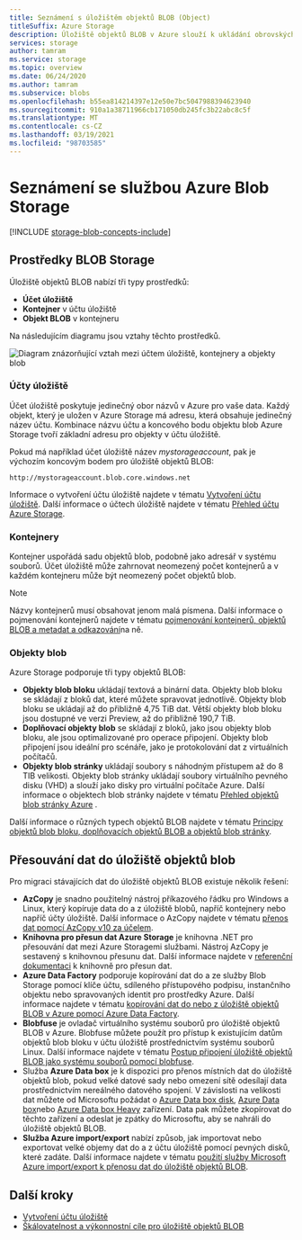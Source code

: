 ```yaml
---
title: Seznámení s úložištěm objektů BLOB (Object)
titleSuffix: Azure Storage
description: Úložiště objektů BLOB v Azure slouží k ukládání obrovských objemů nestrukturovaných dat objektů, jako jsou textová nebo binární data. Služba Azure Blob Storage je vysoce škálovatelná a dostupná.
services: storage
author: tamram
ms.service: storage
ms.topic: overview
ms.date: 06/24/2020
ms.author: tamram
ms.subservice: blobs
ms.openlocfilehash: b55ea814214397e12e50e7bc5047988394623940
ms.sourcegitcommit: 910a1a38711966cb171050db245fc3b22abc8c5f
ms.translationtype: MT
ms.contentlocale: cs-CZ
ms.lasthandoff: 03/19/2021
ms.locfileid: "98703585"
---
```

# <a name="introduction-to-azure-blob-storage"></a>Seznámení se službou Azure Blob Storage

[!INCLUDE [storage-blob-concepts-include](../../../includes/storage-blob-concepts-include.md)]

## <a name="blob-storage-resources"></a>Prostředky BLOB Storage

Úložiště objektů BLOB nabízí tři typy prostředků:

- **Účet úložiště**
- **Kontejner** v účtu úložiště
- **Objekt BLOB** v kontejneru

Na následujícím diagramu jsou vztahy těchto prostředků.

![Diagram znázorňující vztah mezi účtem úložiště, kontejnery a objekty blob](./media/storage-blobs-introduction/blob1.png)

### <a name="storage-accounts"></a>Účty úložiště

Účet úložiště poskytuje jedinečný obor názvů v Azure pro vaše data. Každý objekt, který je uložen v Azure Storage má adresu, která obsahuje jedinečný název účtu. Kombinace názvu účtu a koncového bodu objektu blob Azure Storage tvoří základní adresu pro objekty v účtu úložiště.

Pokud má například účet úložiště název *mystorageaccount*, pak je výchozím koncovým bodem pro úložiště objektů BLOB:

```
http://mystorageaccount.blob.core.windows.net
```

Informace o vytvoření účtu úložiště najdete v tématu [Vytvoření účtu úložiště](../common/storage-account-create.md). Další informace o účtech úložiště najdete v tématu [Přehled účtu Azure Storage](../common/storage-account-overview.md?toc=%2fazure%2fstorage%2fblobs%2ftoc.json).

### <a name="containers"></a>Kontejnery

Kontejner uspořádá sadu objektů blob, podobně jako adresář v systému souborů. Účet úložiště může zahrnovat neomezený počet kontejnerů a v každém kontejneru může být neomezený počet objektů blob.

> [!NOTE]
> Názvy kontejnerů musí obsahovat jenom malá písmena. Další informace o pojmenování kontejnerů najdete v tématu [pojmenování kontejnerů, objektů BLOB a metadat a odkazování](/rest/api/storageservices/Naming-and-Referencing-Containers--Blobs--and-Metadata)na ně.

### <a name="blobs"></a>Objekty blob

Azure Storage podporuje tři typy objektů BLOB:

- **Objekty blob bloku** ukládají textová a binární data. Objekty blob bloku se skládají z bloků dat, které můžete spravovat jednotlivě. Objekty blob bloku se ukládají až do přibližně 4,75 TiB dat. Větší objekty blob bloku jsou dostupné ve verzi Preview, až do přibližně 190,7 TiB.
- **Doplňovací objekty blob** se skládají z bloků, jako jsou objekty blob bloku, ale jsou optimalizované pro operace připojení. Objekty blob připojení jsou ideální pro scénáře, jako je protokolování dat z virtuálních počítačů.
- **Objekty blob stránky** ukládají soubory s náhodným přístupem až do 8 TIB velikosti. Objekty blob stránky ukládají soubory virtuálního pevného disku (VHD) a slouží jako disky pro virtuální počítače Azure. Další informace o objektech blob stránky najdete v tématu [Přehled objektů blob stránky Azure](storage-blob-pageblob-overview.md) .

Další informace o různých typech objektů BLOB najdete v tématu [Principy objektů blob bloku, doplňovacích objektů BLOB a objektů blob stránky](/rest/api/storageservices/understanding-block-blobs--append-blobs--and-page-blobs).

## <a name="move-data-to-blob-storage"></a>Přesouvání dat do úložiště objektů blob

Pro migraci stávajících dat do úložiště objektů BLOB existuje několik řešení:

- **AzCopy** je snadno použitelný nástroj příkazového řádku pro Windows a Linux, který kopíruje data do a z úložiště blobů, napříč kontejnery nebo napříč účty úložiště. Další informace o AzCopy najdete v tématu [přenos dat pomocí AzCopy v10 za účelem](../common/storage-use-azcopy-v10.md).
- **Knihovna pro přesun dat Azure Storage** je knihovna .NET pro přesouvání dat mezi Azure Storagemi službami. Nástroj AzCopy je sestavený s knihovnou přesunu dat. Další informace najdete v [referenční dokumentaci](/dotnet/api/microsoft.azure.storage.datamovement) k knihovně pro přesun dat.
- **Azure Data Factory** podporuje kopírování dat do a ze služby Blob Storage pomocí klíče účtu, sdíleného přístupového podpisu, instančního objektu nebo spravovaných identit pro prostředky Azure. Další informace najdete v tématu [kopírování dat do nebo z úložiště objektů BLOB v Azure pomocí Azure Data Factory](../../data-factory/connector-azure-blob-storage.md?toc=%2fazure%2fstorage%2fblobs%2ftoc.json).
- **Blobfuse** je ovladač virtuálního systému souborů pro úložiště objektů BLOB v Azure. Blobfuse můžete použít pro přístup k existujícím datům objektů blob bloku v účtu úložiště prostřednictvím systému souborů Linux. Další informace najdete v tématu [Postup připojení úložiště objektů BLOB jako systému souborů pomocí blobfuse](storage-how-to-mount-container-linux.md).
- Služba **Azure Data box** je k dispozici pro přenos místních dat do úložiště objektů blob, pokud velké datové sady nebo omezení sítě odesílají data prostřednictvím nereálného datového spojení. V závislosti na velikosti dat můžete od Microsoftu požádat o [Azure Data box disk](../../databox/data-box-disk-overview.md), [Azure Data box](../../databox/data-box-overview.md)nebo [Azure Data box Heavy](../../databox/data-box-heavy-overview.md) zařízení. Data pak můžete zkopírovat do těchto zařízení a odeslat je zpátky do Microsoftu, aby se nahráli do úložiště objektů BLOB.
- **Služba Azure import/export** nabízí způsob, jak importovat nebo exportovat velké objemy dat do a z účtu úložiště pomocí pevných disků, které zadáte. Další informace najdete v tématu [použití služby Microsoft Azure import/export k přenosu dat do úložiště objektů BLOB](../../import-export/storage-import-export-service.md).

## <a name="next-steps"></a>Další kroky

- [Vytvoření účtu úložiště](../common/storage-account-create.md?toc=%2fazure%2fstorage%2fblobs%2ftoc.json)
- [Škálovatelnost a výkonnostní cíle pro úložiště objektů BLOB](scalability-targets.md)
